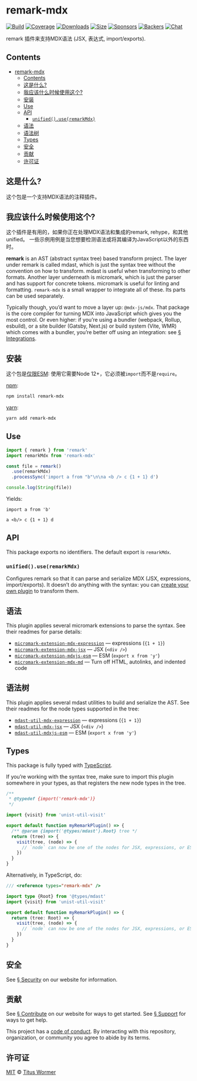 # remark-mdx

[![Build][build-badge]][build]
[![Coverage][coverage-badge]][coverage]
[![Downloads][downloads-badge]][downloads]
[![Size][size-badge]][size]
[![Sponsors][sponsors-badge]][collective]
[![Backers][backers-badge]][collective]
[![Chat][chat-badge]][chat]

remark 插件来支持MDX语法 (JSX, 表达式, import/exports).

<!-- more -->

## Contents

- [remark-mdx](#remark-mdx)
  - [Contents](#contents)
  - [这是什么?](#这是什么)
  - [我应该什么时候使用这个?](#我应该什么时候使用这个)
  - [安装](#安装)
  - [Use](#use)
  - [API](#api)
    - [`unified().use(remarkMdx)`](#unifieduseremarkmdx)
  - [语法](#语法)
  - [语法树](#语法树)
  - [Types](#types)
  - [安全](#安全)
  - [贡献](#贡献)
  - [许可证](#许可证)

## 这是什么?

这个包是一个支持MDX语法的注释插件。

## 我应该什么时候使用这个?

这个插件是有用的，如果你正在处理MDX语法和集成的remark, rehype，和其他unified。
一些示例用例是当您想要检测语法或将其编译为JavaScript以外的东西时。

**remark** is an AST (abstract syntax tree) based transform project.
The layer under remark is called mdast, which is just the syntax tree without
the convention on how to transform.
mdast is useful when transforming to other formats.
Another layer underneath is micromark, which is just the parser and has support
for concrete tokens.
micromark is useful for linting and formatting.
`remark-mdx` is a small wrapper to integrate all of these.
Its parts can be used separately.

Typically though, you’d want to move a layer up: `@mdx-js/mdx`.
That package is the core compiler for turning MDX into JavaScript which
gives you the most control.
Or even higher: if you’re using a bundler (webpack, Rollup, esbuild), or a site
builder (Gatsby, Next.js) or build system (Vite, WMR) which comes with a
bundler, you’re better off using an integration: see
[§ Integrations][integrations].

## 安装

这个包是[仅限ESM][ESM]: 使用它需要Node 12+，它必须被`import`而不是`require`。

[npm][]:

```sh
npm install remark-mdx
```

[yarn][]:

```sh
yarn add remark-mdx
```

## Use

```js
import { remark } from 'remark'
import remarkMdx from 'remark-mdx'

const file = remark()
  .use(remarkMdx)
  .processSync('import a from "b"\n\na <b /> c {1 + 1} d')

console.log(String(file))
```

Yields:

```mdx
import a from 'b'

a <b/> c {1 + 1} d
```

## API

This package exports no identifiers.
The default export is `remarkMdx`.

### `unified().use(remarkMdx)`

Configures remark so that it can parse and serialize MDX (JSX, expressions,
import/exports).
It doesn’t do anything with the syntax: you can
[create your own plugin][create-plugin] to transform them.

## 语法

This plugin applies several micromark extensions to parse the syntax.
See their readmes for parse details:

- [`micromark-extension-mdx-expression`](https://github.com/micromark/micromark-extension-mdx-expression#syntax)
  — expressions (`{1 + 1}`)
- [`micromark-extension-mdx-jsx`](https://github.com/micromark/micromark-extension-mdx-jsx#syntax)
  — JSX (`<div />`)
- [`micromark-extension-mdxjs-esm`](https://github.com/micromark/micromark-extension-mdxjs-esm#syntax)
  — ESM (`export x from 'y'`)
- [`micromark-extension-mdx-md`](https://github.com/micromark/micromark-extension-mdx-md#mdxmd)
  — Turn off HTML, autolinks, and indented code

## 语法树

This plugin applies several mdast utilities to build and serialize the AST.
See their readmes for the node types supported in the tree:

- [`mdast-util-mdx-expression`](https://github.com/syntax-tree/mdast-util-mdx-expression#syntax-tree)
  — expressions (`{1 + 1}`)
- [`mdast-util-mdx-jsx`](https://github.com/syntax-tree/mdast-util-mdx-jsx#syntax-tree)
  — JSX (`<div />`)
- [`mdast-util-mdxjs-esm`](https://github.com/syntax-tree/mdast-util-mdxjs-esm#syntax-tree)
  — ESM (`export x from 'y'`)

## Types

This package is fully typed with [TypeScript][].

If you’re working with the syntax tree, make sure to import this plugin
somewhere in your types, as that registers the new node types in the tree.

```js
/**
 * @typedef {import('remark-mdx')}
 */

import {visit} from 'unist-util-visit'

export default function myRemarkPlugin() => {
  /** @param {import('@types/mdast').Root} tree */
  return (tree) => {
    visit(tree, (node) => {
      // `node` can now be one of the nodes for JSX, expressions, or ESM.
    })
  }
}
```

Alternatively, in TypeScript, do:

```ts
/// <reference types="remark-mdx" />

import type {Root} from '@types/mdast'
import {visit} from 'unist-util-visit'

export default function myRemarkPlugin() => {
  return (tree: Root) => {
    visit(tree, (node) => {
      // `node` can now be one of the nodes for JSX, expressions, or ESM.
    })
  }
}
```

## 安全

See [§ Security][security] on our website for information.

## 贡献

See [§ Contribute][contribute] on our website for ways to get started.
See [§ Support][support] for ways to get help.

This project has a [code of conduct][coc].
By interacting with this repository, organization, or community you agree to
abide by its terms.

## 许可证

[MIT][] © [Titus Wormer][author]

[build-badge]: https://github.com/mdx-js/mdx/workflows/main/badge.svg
[build]: https://github.com/mdx-js/mdx/actions
[coverage-badge]: https://img.shields.io/codecov/c/github/mdx-js/mdx/main.svg
[coverage]: https://codecov.io/github/mdx-js/mdx
[downloads-badge]: https://img.shields.io/npm/dm/remark-mdx.svg
[downloads]: https://www.npmjs.com/package/remark-mdx
[size-badge]: https://img.shields.io/bundlephobia/minzip/remark-mdx.svg
[size]: https://bundlephobia.com/result?p=remark-mdx
[sponsors-badge]: https://opencollective.com/unified/sponsors/badge.svg
[backers-badge]: https://opencollective.com/unified/backers/badge.svg
[collective]: https://opencollective.com/unified
[chat-badge]: https://img.shields.io/badge/chat-discussions-success.svg
[chat]: https://github.com/mdx-js/mdx/discussions
[npm]: https://docs.npmjs.com/cli/install
[yarn]: https://classic.yarnpkg.com/docs/cli/add/
[contribute]: https://mdxjs.com/community/contribute/
[support]: https://mdxjs.com/community/support/
[coc]: https://github.com/mdx-js/.github/blob/main/code-of-conduct.md
[mit]: https://github.com/mdx-js/mdx/blob/main/packages/remark-mdx/license
[author]: https://wooorm.com
[create-plugin]: https://unifiedjs.com/learn/guide/create-a-plugin/
[integrations]: https://mdxjs.com/getting-started/#integrations
[esm]: https://gist.github.com/sindresorhus/a39789f98801d908bbc7ff3ecc99d99c
[security]: https://mdxjs.com/getting-started/#security
[typescript]: https://www.typescriptlang.org
